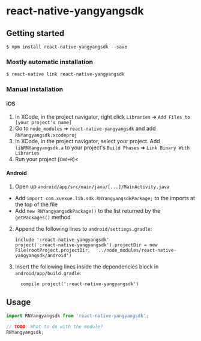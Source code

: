 
# react-native-yangyangsdk

## Getting started

`$ npm install react-native-yangyangsdk --save`

### Mostly automatic installation

`$ react-native link react-native-yangyangsdk`

### Manual installation


#### iOS

1. In XCode, in the project navigator, right click `Libraries` ➜ `Add Files to [your project's name]`
2. Go to `node_modules` ➜ `react-native-yangyangsdk` and add `RNYangyangsdk.xcodeproj`
3. In XCode, in the project navigator, select your project. Add `libRNYangyangsdk.a` to your project's `Build Phases` ➜ `Link Binary With Libraries`
4. Run your project (`Cmd+R`)<

#### Android

1. Open up `android/app/src/main/java/[...]/MainActivity.java`
  - Add `import com.xuexue.lib.sdk.RNYangyangsdkPackage;` to the imports at the top of the file
  - Add `new RNYangyangsdkPackage()` to the list returned by the `getPackages()` method
2. Append the following lines to `android/settings.gradle`:
  	```
  	include ':react-native-yangyangsdk'
  	project(':react-native-yangyangsdk').projectDir = new File(rootProject.projectDir, 	'../node_modules/react-native-yangyangsdk/android')
  	```
3. Insert the following lines inside the dependencies block in `android/app/build.gradle`:
  	```
      compile project(':react-native-yangyangsdk')
  	```


## Usage
```javascript
import RNYangyangsdk from 'react-native-yangyangsdk';

// TODO: What to do with the module?
RNYangyangsdk;
```
  